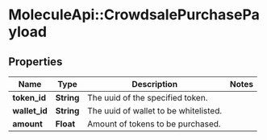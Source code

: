 # MoleculeApi::CrowdsalePurchasePayload

## Properties
Name | Type | Description | Notes
------------ | ------------- | ------------- | -------------
**token_id** | **String** | The uuid of the specified token. | 
**wallet_id** | **String** | The uuid of wallet to be whitelisted. | 
**amount** | **Float** | Amount of tokens to be purchased. | 


